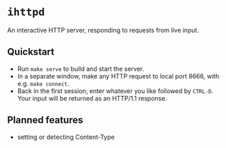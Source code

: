 # `ihttpd`

An interactive HTTP server, responding to requests from live input.

## Quickstart

* Run `make serve` to build and start the server.
* In a separate window, make any HTTP request to local port 8666, with e.g. `make connect`.
* Back in the first session, enter whatever you like followed by `CTRL-D`.
Your input will be returned as an HTTP/1.1 response.

## Planned features

* setting or detecting Content-Type
